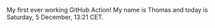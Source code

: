 My first ever working GitHub Action!
My name is Thomas and today is Saturday, 5 December, 13:21 CET. 

